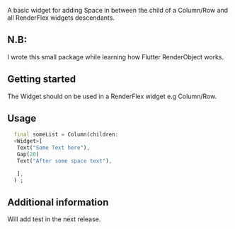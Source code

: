 <!--
This README describes the package. If you publish this package to pub.dev,
this README's contents appear on the landing page for your package.

For information about how to write a good package README, see the guide for
[writing package pages](https://dart.dev/guides/libraries/writing-package-pages).

For general information about developing packages, see the Dart guide for
[creating packages](https://dart.dev/guides/libraries/create-library-packages)
and the Flutter guide for
[developing packages and plugins](https://flutter.dev/developing-packages).
-->

A basic widget for adding Space in between the child of  a Column/Row and all RenderFlex widgets descendants.

## N.B:
  I wrote this small package while learning how Flutter RenderObject works.


## Getting started

The Widget should on be used in a RenderFlex widget e.g Column/Row.

## Usage

```dart
  final someList = Column(children: 
  <Widget>[
   Text("Some Text here"),
   Gap(20)
   Text("After some space text"),

   ],
  ) ;
```

## Additional information

 Will add test in the next release.
